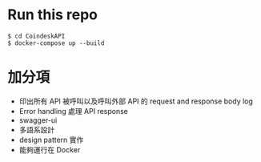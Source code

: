 # Run this repo
```
$ cd CoindeskAPI
$ docker-compose up --build
```

# 加分項
- 印出所有 API 被呼叫以及呼叫外部 API 的 request and response body log
- Error handling 處理 API response
- swagger-ui
- 多語系設計
- design pattern 實作
- 能夠運行在 Docker
